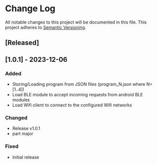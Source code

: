 # Change Log

All notable changes to this project will be documented in this file.
This project adheres to [Semantic Versioning](http://semver.org/).

## [Released]

## [1.0.1] - 2023-12-06

### Added
- Storing/Loading program from JSON files (program_N.json where N=[1..4])
- Load BLE module to accept incoming requests from android BLE modules
- Load Wifi client to connect to the configured Wifi networks

### Changed
- Release v1.0.1
- part major

### Fixed
- Initial release
